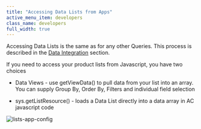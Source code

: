 ```yaml
---
title: "Accessing Data Lists from Apps"
active_menu_item: developers
class_name: developers
full_width: true
---
```



Accessing Data Lists is the same as for any other Queries. This process is described in the [Data Integration](../data-integration,-reporting-dashboards/index) section.

If you need to access your product lists from Javascript, you have two choices

 - Data Views - use getViewData() to pull data from your list into an array. You can supply Group By, Order By, Filters and individual field selection

 - sys.getListResource() - loads a Data List directly into a data array in AC javascript code

![lists-app-config](/img/docs/lists-app-config.zoom67.png)

